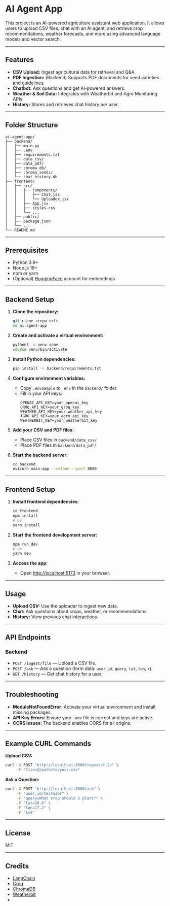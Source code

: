 # AI Agent App

This project is an AI-powered agriculture assistant web application. It allows users to upload CSV files, chat with an AI agent, and retrieve crop recommendations, weather forecasts, and more using advanced language models and vector search.

---

## Features

- **CSV Upload:** Ingest agricultural data for retrieval and Q&A.
- **PDF Ingestion:** (Backend) Supports PDF documents for seed varieties and guidelines.
- **Chatbot:** Ask questions and get AI-powered answers.
- **Weather & Soil Data:** Integrates with Weatherbit and Agro Monitoring APIs.
- **History:** Stores and retrieves chat history per user.

---

## Folder Structure

```
ai-agent-app/
├── backend/
│   ├── main.py
│   ├── .env
│   ├── requirements.txt
│   ├── data_csv/
│   ├── data_pdf/
│   ├── chroma_db/
│   ├── chroma_seeds/
│   └── chat_history.db
├── frontend/
│   ├── src/
│   │   ├── components/
│   │   │   ├── Chat.jsx
│   │   │   └── Uploader.jsx
│   │   ├── App.jsx
│   │   ├── styles.css
│   │   └── ...
│   ├── public/
│   ├── package.json
│   └── ...
└── README.md
```

---

## Prerequisites

- Python 3.9+
- Node.js 18+
- npm or yarn
- (Optional) [HuggingFace](https://huggingface.co/) account for embeddings

---

## Backend Setup

1. **Clone the repository:**
   ```bash
   git clone <repo-url>
   cd ai-agent-app
   ```

2. **Create and activate a virtual environment:**
   ```bash
   python3 -m venv venv
   source venv/bin/activate
   ```

3. **Install Python dependencies:**
   ```bash
   pip install -r backend/requirements.txt
   ```

4. **Configure environment variables:**
   - Copy `.envSample` to `.env` in the `backend/` folder.
   - Fill in your API keys:
     ```
     OPENAI_API_KEY=your_openai_key
     GROQ_API_KEY=your_groq_key
     WEATHER_API_KEY=your_weather_api_key
     AGRO_API_KEY=your_agro_api_key
     WEATHERBIT_KEY=your_weatherbit_key
     ```

5. **Add your CSV and PDF files:**
   - Place CSV files in `backend/data_csv/`
   - Place PDF files in `backend/data_pdf/`

6. **Start the backend server:**
   ```bash
   cd backend
   uvicorn main:app --reload --port 8000
   ```

---

## Frontend Setup

1. **Install frontend dependencies:**
   ```bash
   cd frontend
   npm install
   # or
   yarn install
   ```

2. **Start the frontend development server:**
   ```bash
   npm run dev
   # or
   yarn dev
   ```

3. **Access the app:**
   - Open [http://localhost:5173](http://localhost:5173) in your browser.

---

## Usage

- **Upload CSV:** Use the uploader to ingest new data.
- **Chat:** Ask questions about crops, weather, or recommendations.
- **History:** View previous chat interactions.

---

## API Endpoints

### Backend

- `POST /ingest/file` — Upload a CSV file.
- `POST /ask` — Ask a question (form data: `user_id`, `query`, `lat`, `lon`, `k`).
- `GET /history` — Get chat history for a user.

---

## Troubleshooting

- **ModuleNotFoundError:** Activate your virtual environment and install missing packages.
- **API Key Errors:** Ensure your `.env` file is correct and keys are active.
- **CORS Issues:** The backend enables CORS for all origins.

---

## Example CURL Commands

**Upload CSV:**
```bash
curl -X POST "http://localhost:8000/ingest/file" \
     -F "file=@/path/to/your.csv"
```

**Ask a Question:**
```bash
curl -X POST "http://localhost:8000/ask" \
     -F "user_id=testuser" \
     -F "query=What crop should I plant?" \
     -F "lat=28.6" \
     -F "lon=77.2" \
     -F "k=5"
```

---

## License

MIT

---

## Credits

- [LangChain](https://github.com/langchain-ai/langchain)
- [Groq](https://groq.com/)
- [ChromaDB](https://www.trychroma.com/)
- [Weatherbit](https://www.weatherbit.io/)
-